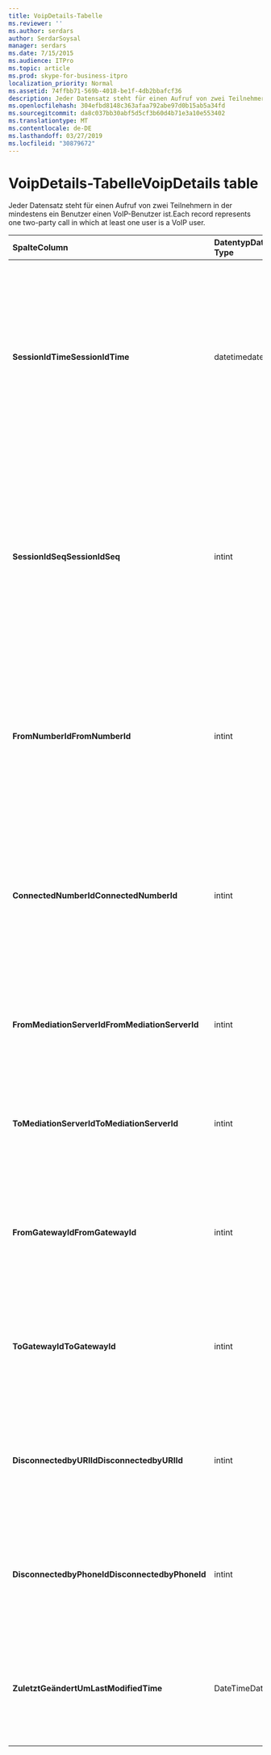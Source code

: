 ```yaml
---
title: VoipDetails-Tabelle
ms.reviewer: ''
ms.author: serdars
author: SerdarSoysal
manager: serdars
ms.date: 7/15/2015
ms.audience: ITPro
ms.topic: article
ms.prod: skype-for-business-itpro
localization_priority: Normal
ms.assetid: 74ffbb71-569b-4018-be1f-4db2bbafcf36
description: Jeder Datensatz steht für einen Aufruf von zwei Teilnehmern in der mindestens ein Benutzer einen VoIP-Benutzer ist.
ms.openlocfilehash: 304efbd8148c363afaa792abe97d0b15ab5a34fd
ms.sourcegitcommit: da8c037bb30abf5d5cf3b60d4b71e3a10e553402
ms.translationtype: MT
ms.contentlocale: de-DE
ms.lasthandoff: 03/27/2019
ms.locfileid: "30879672"
---
```

# <a name="voipdetails-table"></a><span data-ttu-id="77c15-103">VoipDetails-Tabelle</span><span class="sxs-lookup"><span data-stu-id="77c15-103">VoipDetails table</span></span>
 
<span data-ttu-id="77c15-104">Jeder Datensatz steht für einen Aufruf von zwei Teilnehmern in der mindestens ein Benutzer einen VoIP-Benutzer ist.</span><span class="sxs-lookup"><span data-stu-id="77c15-104">Each record represents one two-party call in which at least one user is a VoIP user.</span></span>
  
|<span data-ttu-id="77c15-105">**Spalte**</span><span class="sxs-lookup"><span data-stu-id="77c15-105">**Column**</span></span>|<span data-ttu-id="77c15-106">**Datentyp**</span><span class="sxs-lookup"><span data-stu-id="77c15-106">**Data Type**</span></span>|<span data-ttu-id="77c15-107">**Schlüssel/Index**</span><span class="sxs-lookup"><span data-stu-id="77c15-107">**Key/Index**</span></span>|<span data-ttu-id="77c15-108">**Details**</span><span class="sxs-lookup"><span data-stu-id="77c15-108">**Details**</span></span>|
|:-----|:-----|:-----|:-----|
|<span data-ttu-id="77c15-109">**SessionIdTime**</span><span class="sxs-lookup"><span data-stu-id="77c15-109">**SessionIdTime**</span></span> <br/> |<span data-ttu-id="77c15-110">datetime</span><span class="sxs-lookup"><span data-stu-id="77c15-110">datetime</span></span>  <br/> |<span data-ttu-id="77c15-111">Primary</span><span class="sxs-lookup"><span data-stu-id="77c15-111">Primary</span></span>  <br/> |<span data-ttu-id="77c15-112">Zeitpunkt der sitzungsanforderung.</span><span class="sxs-lookup"><span data-stu-id="77c15-112">Time of session request.</span></span> <span data-ttu-id="77c15-113">Zusammen mit **SessionIdSeq** verwendet zur eindeutigen Identifizierung eine Sitzung.</span><span class="sxs-lookup"><span data-stu-id="77c15-113">Used in conjunction with **SessionIdSeq** to uniquely identify a session.</span></span> <span data-ttu-id="77c15-114">Finden Sie unter der [Dialogs-Tabelle in Skype für Business Server 2015](dialogs.md) Weitere Informationen.</span><span class="sxs-lookup"><span data-stu-id="77c15-114">See the [Dialogs table in Skype for Business Server 2015](dialogs.md) for more information.</span></span> <br/> |
|<span data-ttu-id="77c15-115">**SessionIdSeq**</span><span class="sxs-lookup"><span data-stu-id="77c15-115">**SessionIdSeq**</span></span> <br/> |<span data-ttu-id="77c15-116">int</span><span class="sxs-lookup"><span data-stu-id="77c15-116">int</span></span>  <br/> |<span data-ttu-id="77c15-117">Primary</span><span class="sxs-lookup"><span data-stu-id="77c15-117">Primary</span></span>  <br/> |<span data-ttu-id="77c15-118">ID-Nummer, um die Sitzung zu identifizieren.</span><span class="sxs-lookup"><span data-stu-id="77c15-118">ID number to identify the session.</span></span> <span data-ttu-id="77c15-119">In Verbindung mit **SessionIdTime** verwendet, um eine Sitzung eindeutig zu identifizieren.</span><span class="sxs-lookup"><span data-stu-id="77c15-119">Used in conjunction with **SessionIdTime** to uniquely identify a session.</span></span> <span data-ttu-id="77c15-120">Finden Sie unter der [Dialogs-Tabelle in Skype für Business Server 2015](dialogs.md) Weitere Informationen.</span><span class="sxs-lookup"><span data-stu-id="77c15-120">See the [Dialogs table in Skype for Business Server 2015](dialogs.md) for more information.</span></span> <br/> |
|<span data-ttu-id="77c15-121">**FromNumberId**</span><span class="sxs-lookup"><span data-stu-id="77c15-121">**FromNumberId**</span></span> <br/> |<span data-ttu-id="77c15-122">int</span><span class="sxs-lookup"><span data-stu-id="77c15-122">int</span></span>  <br/> |<span data-ttu-id="77c15-123">Ausländisch</span><span class="sxs-lookup"><span data-stu-id="77c15-123">Foreign</span></span>  <br/> |<span data-ttu-id="77c15-124">**PhoneId** des Anrufers.</span><span class="sxs-lookup"><span data-stu-id="77c15-124">**PhoneId** of the caller.</span></span> <span data-ttu-id="77c15-125">Finden Sie weitere Informationen der [Phones-Tabelle](phones.md) .</span><span class="sxs-lookup"><span data-stu-id="77c15-125">See the [Phones table](phones.md) for more information.</span></span> <span data-ttu-id="77c15-126">Wenn nicht NULL und **FromGatewayId** ist nicht NULL, wurde der Anrufer eine PSTN-Benutzer.</span><span class="sxs-lookup"><span data-stu-id="77c15-126">If not NULL and **FromGatewayId** is not NULL, then the caller was a PSTN user.</span></span> <br/> |
|<span data-ttu-id="77c15-127">**ConnectedNumberId**</span><span class="sxs-lookup"><span data-stu-id="77c15-127">**ConnectedNumberId**</span></span> <br/> |<span data-ttu-id="77c15-128">int</span><span class="sxs-lookup"><span data-stu-id="77c15-128">int</span></span>  <br/> |<span data-ttu-id="77c15-129">Ausländisch</span><span class="sxs-lookup"><span data-stu-id="77c15-129">Foreign</span></span>  <br/> |<span data-ttu-id="77c15-130">**PhoneId** , der den Empfänger des Anrufs.</span><span class="sxs-lookup"><span data-stu-id="77c15-130">**PhoneId** of the call receiver.</span></span> <span data-ttu-id="77c15-131">Finden Sie weitere Informationen der [Phones-Tabelle](phones.md) .</span><span class="sxs-lookup"><span data-stu-id="77c15-131">See the [Phones table](phones.md) for more information.</span></span> <span data-ttu-id="77c15-132">Wenn nicht NULL und **ToGatewayId** ist nicht NULL, wurde der Empfänger des Anrufs eine PSTN-Benutzer.</span><span class="sxs-lookup"><span data-stu-id="77c15-132">If not NULL and **ToGatewayId** is not NULL, then the call receiver was a PSTN user.</span></span> <br/> |
|<span data-ttu-id="77c15-133">**FromMediationServerId**</span><span class="sxs-lookup"><span data-stu-id="77c15-133">**FromMediationServerId**</span></span> <br/> |<span data-ttu-id="77c15-134">int</span><span class="sxs-lookup"><span data-stu-id="77c15-134">int</span></span>  <br/> |<span data-ttu-id="77c15-135">Ausländisch</span><span class="sxs-lookup"><span data-stu-id="77c15-135">Foreign</span></span>  <br/> |<span data-ttu-id="77c15-136">Der Vermittlungsserver den Anruf stammt.</span><span class="sxs-lookup"><span data-stu-id="77c15-136">The Mediation Server the call is coming from.</span></span> <span data-ttu-id="77c15-137">Finden Sie weitere Informationen den [MediationServers-Tabelle](mediationservers.md) .</span><span class="sxs-lookup"><span data-stu-id="77c15-137">See the [MediationServers table](mediationservers.md) for more information.</span></span> <br/> |
|<span data-ttu-id="77c15-138">**ToMediationServerId**</span><span class="sxs-lookup"><span data-stu-id="77c15-138">**ToMediationServerId**</span></span> <br/> |<span data-ttu-id="77c15-139">int</span><span class="sxs-lookup"><span data-stu-id="77c15-139">int</span></span>  <br/> |<span data-ttu-id="77c15-140">Ausländisch</span><span class="sxs-lookup"><span data-stu-id="77c15-140">Foreign</span></span>  <br/> |<span data-ttu-id="77c15-141">Der Vermittlungsserver aufgerufen wird, sollte.</span><span class="sxs-lookup"><span data-stu-id="77c15-141">The Mediation Server called is going to.</span></span> <span data-ttu-id="77c15-142">Finden Sie weitere Informationen den [MediationServers-Tabelle](mediationservers.md) .</span><span class="sxs-lookup"><span data-stu-id="77c15-142">See the [MediationServers table](mediationservers.md) for more information.</span></span> <br/> |
|<span data-ttu-id="77c15-143">**FromGatewayId**</span><span class="sxs-lookup"><span data-stu-id="77c15-143">**FromGatewayId**</span></span> <br/> |<span data-ttu-id="77c15-144">int</span><span class="sxs-lookup"><span data-stu-id="77c15-144">int</span></span>  <br/> |<span data-ttu-id="77c15-145">Ausländisch</span><span class="sxs-lookup"><span data-stu-id="77c15-145">Foreign</span></span>  <br/> |<span data-ttu-id="77c15-146">Gateway der Anruf stammt.</span><span class="sxs-lookup"><span data-stu-id="77c15-146">Gateway the call is coming from.</span></span> <span data-ttu-id="77c15-147">[Gateways-Tabelle in Skype für Business Server 2015](gateways.md) Weitere Informationen finden Sie.</span><span class="sxs-lookup"><span data-stu-id="77c15-147">See the [Gateways table in Skype for Business Server 2015](gateways.md) for more information.</span></span> <br/> |
|<span data-ttu-id="77c15-148">**ToGatewayId**</span><span class="sxs-lookup"><span data-stu-id="77c15-148">**ToGatewayId**</span></span> <br/> |<span data-ttu-id="77c15-149">int</span><span class="sxs-lookup"><span data-stu-id="77c15-149">int</span></span>  <br/> |<span data-ttu-id="77c15-150">Ausländisch</span><span class="sxs-lookup"><span data-stu-id="77c15-150">Foreign</span></span>  <br/> |<span data-ttu-id="77c15-151">Gateway der Anruf wird zu übertragen.</span><span class="sxs-lookup"><span data-stu-id="77c15-151">Gateway the call is going to.</span></span> <span data-ttu-id="77c15-152">[Gateways-Tabelle in Skype für Business Server 2015](gateways.md) Weitere Informationen finden Sie.</span><span class="sxs-lookup"><span data-stu-id="77c15-152">See the [Gateways table in Skype for Business Server 2015](gateways.md) for more information.</span></span> <br/> |
|<span data-ttu-id="77c15-153">**DisconnectedbyURIId**</span><span class="sxs-lookup"><span data-stu-id="77c15-153">**DisconnectedbyURIId**</span></span> <br/> |<span data-ttu-id="77c15-154">int</span><span class="sxs-lookup"><span data-stu-id="77c15-154">int</span></span>  <br/> |<span data-ttu-id="77c15-155">Ausländisch</span><span class="sxs-lookup"><span data-stu-id="77c15-155">Foreign</span></span>  <br/> |<span data-ttu-id="77c15-156">Der URI des Benutzers, der den Anruf getrennt, wenn der Benutzer einen URI verfügt.</span><span class="sxs-lookup"><span data-stu-id="77c15-156">URI of the user who disconnected the call, if the user has a URI.</span></span> <span data-ttu-id="77c15-157">Finden Sie in der [Tabelle Benutzer](users.md) Weitere Informationen.</span><span class="sxs-lookup"><span data-stu-id="77c15-157">See the [Users table](users.md) for more information.</span></span> <br/> |
|<span data-ttu-id="77c15-158">**DisconnectedbyPhoneId**</span><span class="sxs-lookup"><span data-stu-id="77c15-158">**DisconnectedbyPhoneId**</span></span> <br/> |<span data-ttu-id="77c15-159">int</span><span class="sxs-lookup"><span data-stu-id="77c15-159">int</span></span>  <br/> |<span data-ttu-id="77c15-160">Ausländisch</span><span class="sxs-lookup"><span data-stu-id="77c15-160">Foreign</span></span>  <br/> |<span data-ttu-id="77c15-161">ID des Telefons, die der Anruf beendet wurde von einem Telefon getrennt.</span><span class="sxs-lookup"><span data-stu-id="77c15-161">ID of the phone that disconnected the call was disconnected from a phone.</span></span> <span data-ttu-id="77c15-162">Finden Sie weitere Informationen der [Phones-Tabelle](phones.md) .</span><span class="sxs-lookup"><span data-stu-id="77c15-162">See the [Phones table](phones.md) for more information.</span></span> <br/> |
|<span data-ttu-id="77c15-163">**ZuletztGeändertUm**</span><span class="sxs-lookup"><span data-stu-id="77c15-163">**LastModifiedTime**</span></span> <br/> |<span data-ttu-id="77c15-164">DateTime</span><span class="sxs-lookup"><span data-stu-id="77c15-164">Datetime</span></span>  <br/> ||<span data-ttu-id="77c15-165">Für die interne Verwendung durch den Überwachungsdienst.</span><span class="sxs-lookup"><span data-stu-id="77c15-165">For internal use by the Monitoring service.</span></span>  <br/> <span data-ttu-id="77c15-166">Dieses Feld wurde in Skype für Business Server 2015 eingeführt.</span><span class="sxs-lookup"><span data-stu-id="77c15-166">This field was introduced in Skype for Business Server 2015.</span></span>  <br/> |
   


